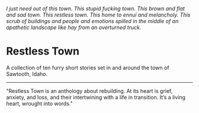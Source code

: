 *I just need out of this town. This stupid fucking town. This brown and flat and sad town. This restless town. This home to ennui and melancholy. This scrub of buildings and people and emotions spilled in the middle of an apathetic landscape like hay from an overturned truck.*

# Restless Town
A collection of ten furry short stories set in and around the town of Sawtooth, Idaho.

-----

"Restless Town is an anthology about rebuilding. At its heart is grief, anxiety, and loss, and their intertwining with a life in transition. It’s a living heart, wrought into words."
